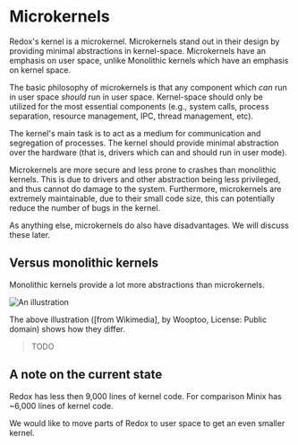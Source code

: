 Microkernels
============

Redox's kernel is a microkernel. Microkernels stand out in their design by providing minimal abstractions in kernel-space. Microkernels have an emphasis on user space, unlike Monolithic kernels which have an emphasis on kernel space.

The basic philosophy of microkernels is that any component which *can* run in user space *should* run in user space. Kernel-space should only be utilized for the most essential components (e.g., system calls, process separation, resource management, IPC, thread management, etc).

The kernel's main task is to act as a medium for communication and segregation of processes. The kernel should provide minimal abstraction over the hardware (that is, drivers which can and should run in user mode).

Microkernels are more secure and less prone to crashes than monolithic kernels. This is due to drivers and other abstraction being less privileged, and thus cannot do damage to the system. Furthermore, microkernels are extremely maintainable, due to their small code size, this can potentially reduce the number of bugs in the kernel.

As anything else, microkernels do also have disadvantages. We will discuss these later.

Versus monolithic kernels
-------------------------

Monolithic kernels provide a lot more abstractions than microkernels.

![An illustration]

The above illustration ([from Wikimedia], by Wooptoo, License: Public domain) shows how they differ.

> TODO

A note on the current state
---------------------------

Redox has less then 9,000 lines of kernel code. For comparison Minix has ~6,000 lines of kernel code.

We would like to move parts of Redox to user space to get an even smaller kernel.

[An illustration]: https://upload.wikimedia.org/wikipedia/commons/6/67/OS-structure.svg
[from Wikipedia]: https://commons.wikimedia.org/wiki/File:OS-structure.svg
